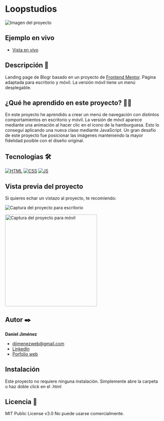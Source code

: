 # Loopstudios

![Imagen del proyecto](https://github.com/djimenezweb/blog/blob/main/design/preview-desktop.jpg?raw=true)

## Ejemplo en vivo

- [Vista en vivo](https://djimenezweb.github.io/blogr)

## Descripción 📑

Landing page de Blogr basado en un proyecto de [Frontend Mentor](https://www.frontendmentor.io/challenges/blogr-landing-page-EX2RLAApP).
Página adaptada para escritorio y móvil. La versión móvil tiene un menú desplegable.

## ¿Qué he aprendido en este proyecto? 🙇🏻

En este proyecto he aprendido a crear un menú de navegación con distintos comportamientos en escritorio y móvil. La versión de móvil aparece mediante una animación al hacer clic en el icono de la hamburguesa. Esto lo conseguí aplicando una nueva clase mediante JavaScript.
Un gran desafío de este proyecto fue posicionar las imágenes manteniendo la mayor fidelidad posible con el diseño original.

## Tecnologías 🛠

<!-- Iconos sacados de: https://github.com/hendrasob/badges/blob/master/README.md y https://github.com/alexandresanlim/Badges4-README.md-Profile -->

[![HTML](https://img.shields.io/badge/HTML5-E34F26?style=for-the-badge&logo=html5&logoColor=white)](https://es.wikipedia.org/wiki/HTML5)
[![CSS](https://img.shields.io/badge/CSS3-1572B6?style=for-the-badge&logo=css3&logoColor=white)](https://es.wikipedia.org/wiki/CSS)
[![JS](https://img.shields.io/badge/JavaScript-F7DF1E?style=for-the-badge&logo=javascript&logoColor=black)](https://es.wikipedia.org/wiki/JavaScript)

## Vista previa del proyecto

Si quieres echar un vistazo al proyecto, te recomiendo:

![Captura del proyecto para escritorio](https://github.com/djimenezweb/blogr/blob/main/design/desktop-design.jpg?raw=true)

<img src="https://github.com/djimenezweb/blogr/blob/main/design/mobile-design.jpg?raw=true" alt="Captura del proyecto para móvil" width="300px">

## Autor ✒️

**Daniel Jiménez**

- [djimenezweb@gmail.com](djimenezweb@gmail.com)
- [LinkedIn](https://www.linkedin.com/in/djimenezweb)
- [Porfolio web](https://tu-dominio.com/)

## Instalación

Este proyecto no requiere ninguna instalación. Simplemente abre la carpeta o haz doble click en el .html

## Licencia 📄

MIT Public License v3.0
No puede usarse comercialmente.